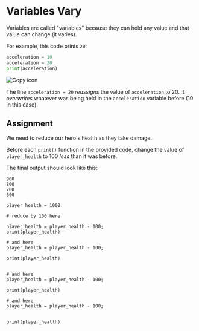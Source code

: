# Variables Vary

Variables are called "variables" because they can hold any value and that value can change (it varies).

For example, this code prints `20`:

```py
acceleration = 10
acceleration = 20
print(acceleration)
```

![Copy icon](/img/copy_icon.svg)

The line `acceleration = 20` _reassigns_ the value of `acceleration` to 20. It _overwrites_ whatever was being held in the `acceleration` variable before (10 in this case).

## Assignment

We need to reduce our hero's health as they take damage.

Before each `print()` function in the provided code, change the value of `player_health` to 100 _less_ than it was before.

The final output should look like this:

```
900
800
700
600
```



```
player_health = 1000

# reduce by 100 here

player_health = player_health - 100;
print(player_health)

# and here
player_health = player_health - 100;

print(player_health)


# and here
player_health = player_health - 100;

print(player_health)

# and here
player_health = player_health - 100;


print(player_health)
```
